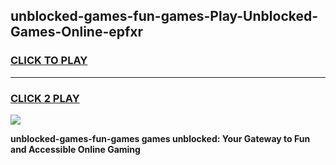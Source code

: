 
## unblocked-games-fun-games-Play-Unblocked-Games-Online-epfxr
<h3>
<a href="https://premium76.site?title=unblocked-games-fun-games&ref=25A">CLICK TO PLAY</a></h3>
<hr>

<h3>
<a href="https://premium76.site?title=unblocked-games-fun-games&ref=25A">CLICK 2 PLAY</a>
  
</h3>

<a href="https://premium76.site?title=unblocked-games-fun-games&ref=25A"><img src="https://clearcache.store/games.png"></a>


**unblocked-games-fun-games games unblocked: Your Gateway to Fun and Accessible Online Gaming**
